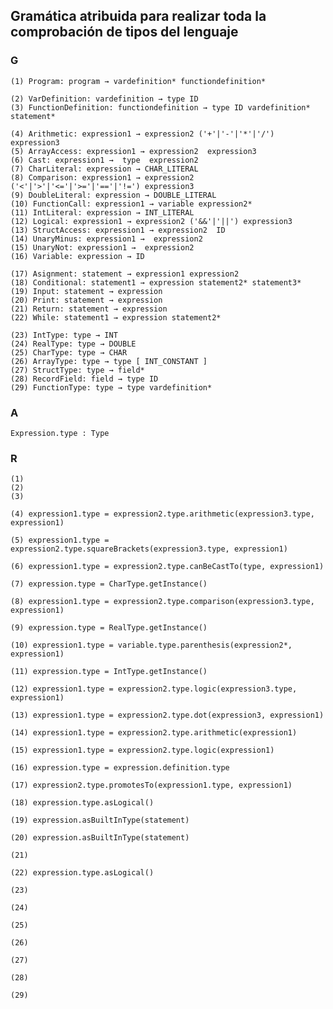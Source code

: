 ## Gramática atribuida para realizar toda la comprobación de tipos del lenguaje 
### G

    (1) Program: program → vardefinition* functiondefinition*

    (2) VarDefinition: vardefinition → type ID
    (3) FunctionDefinition: functiondefinition → type ID vardefinition* statement*

    (4) Arithmetic: expression1 → expression2 ('+'|'-'|'*'|'/') expression3
    (5) ArrayAccess: expression1 → expression2  expression3 
    (6) Cast: expression1 →  type  expression2
    (7) CharLiteral: expression → CHAR_LITERAL
    (8) Comparison: expression1 → expression2 ('<'|'>'|'<='|'>='|'=='|'!=') expression3
    (9) DoubleLiteral: expression → DOUBLE_LITERAL
    (10) FunctionCall: expression1 → variable expression2*
    (11) IntLiteral: expression → INT_LITERAL
    (12) Logical: expression1 → expression2 ('&&'|'||') expression3
    (13) StructAccess: expression1 → expression2  ID
    (14) UnaryMinus: expression1 →  expression2
    (15) UnaryNot: expression1 →  expression2
    (16) Variable: expression → ID

    (17) Asignment: statement → expression1 expression2
    (18) Conditional: statement1 → expression statement2* statement3*
    (19) Input: statement → expression
    (20) Print: statement → expression
    (21) Return: statement → expression
    (22) While: statement1 → expression statement2*

    (23) IntType: type → INT
    (24) RealType: type → DOUBLE
    (25) CharType: type → CHAR
    (26) ArrayType: type → type [ INT_CONSTANT ]
    (27) StructType: type → field*
    (28) RecordField: field → type ID
    (29) FunctionType: type → type vardefinition*
### A
    Expression.type : Type

### R
    (1)
    (2)
    (3)

    (4) expression1.type = expression2.type.arithmetic(expression3.type, expression1)

    (5) expression1.type = expression2.type.squareBrackets(expression3.type, expression1)

    (6) expression1.type = expression2.type.canBeCastTo(type, expression1)
    
    (7) expression.type = CharType.getInstance()
    
    (8) expression1.type = expression2.type.comparison(expression3.type, expression1)
    
    (9) expression.type = RealType.getInstance()
    
    (10) expression1.type = variable.type.parenthesis(expression2*, expression1)
    
    (11) expression.type = IntType.getInstance()
    
    (12) expression1.type = expression2.type.logic(expression3.type, expression1)
    
    (13) expression1.type = expression2.type.dot(expression3, expression1)
    
    (14) expression1.type = expression2.type.arithmetic(expression1)
        
    (15) expression1.type = expression2.type.logic(expression1)
        
    (16) expression.type = expression.definition.type

    (17) expression2.type.promotesTo(expression1.type, expression1)
    
    (18) expression.type.asLogical()

    (19) expression.asBuiltInType(statement)

    (20) expression.asBuiltInType(statement)

    (21)

    (22) expression.type.asLogical()

    (23)

    (24)

    (25)

    (26)

    (27)

    (28)

    (29)
